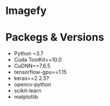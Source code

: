 # Imagefy

# Packegs & Versions
- Python ~3.7
- Cuda ToolKit==10.0
- CuDNN==7.6.5
- tensorflow-gpu==1.15
- keras==2.2.5?
- opencv-python
- scikit-learn
- matplotlib
